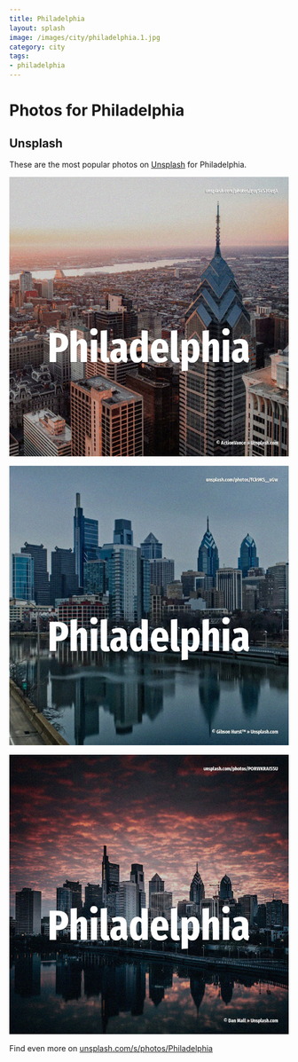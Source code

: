 ```yaml
---
title: Philadelphia
layout: splash
image: /images/city/philadelphia.1.jpg
category: city
tags:
- philadelphia
---
```

# Photos for Philadelphia

## Unsplash

These are the most popular photos on [Unsplash](https://unsplash.com) for Philadelphia.

![Philadelphia](/images/city/philadelphia.1.jpg)

![Philadelphia](/images/city/philadelphia.2.jpg)

![Philadelphia](/images/city/philadelphia.3.jpg)

Find even more on [unsplash.com/s/photos/Philadelphia](https://unsplash.com/s/photos/Philadelphia)